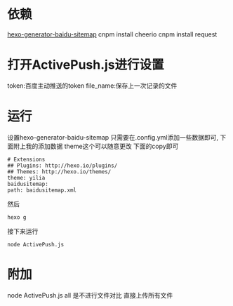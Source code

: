 
# 依赖
[hexo-generator-baidu-sitemap](https://github.com/coneycode/hexo-generator-baidu-sitemap)
cnpm install cheerio
cnpm install request

# 打开ActivePush.js进行设置
token:百度主动推送的token
file_name:保存上一次记录的文件


# 运行
设置hexo-generator-baidu-sitemap 只需要在.config.yml添加一些数据即可, 下面附上我的添加数据 theme这个可以随意更改 下面的copy即可
```
# Extensions
## Plugins: http://hexo.io/plugins/
## Themes: http://hexo.io/themes/
theme: yilia
baidusitemap:
path: baidusitemap.xml
```
然后
```
hexo g
```
接下来运行
```
node ActivePush.js
```

# 附加
node ActivePush.js all
是不进行文件对比 直接上传所有文件